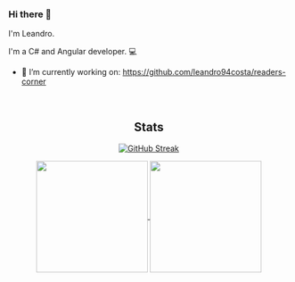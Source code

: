 ### Hi there 👋

I'm Leandro.

I'm a C# and Angular developer. :computer: 

- 🔭 I’m currently working on: https://github.com/leandro94costa/readers-corner

<br>
<div align="center">
  
  ## Stats
  
  [![GitHub Streak](https://streak-stats.demolab.com/?user=leandro94costa&theme=radical)](https://git.io/streak-stats)

  <a href="https://github.com/anuraghazra/github-readme-stats">
    <img height=200 align="center" src="https://github-readme-stats-sigma-five.vercel.app/api?username=leandro94costa&theme=radical&show=prs_merged,prs_merged_percentage&hide=issues,contribs&show_icons=true" />
  </a>
  <a href="https://github.com/anuraghazra/convoychat">
      <img height=200 align="center" src="https://github-readme-stats-sigma-five.vercel.app/api/top-langs?username=leandro94costa&layout=compact&langs_count=8&card_width=320&theme=radical" />
  </a>
</div>

<!--
**leandro94costa/leandro94costa** is a ✨ _special_ ✨ repository because its `README.md` (this file) appears on your GitHub profile.

Here are some ideas to get you started:

- 🔭 I’m currently working on ...
- 🌱 I’m currently learning ...
- 👯 I’m looking to collaborate on ...
- 🤔 I’m looking for help with ...
- 💬 Ask me about ...
- 📫 How to reach me: ...
- 😄 Pronouns: ...
- ⚡ Fun fact: ...
-->

